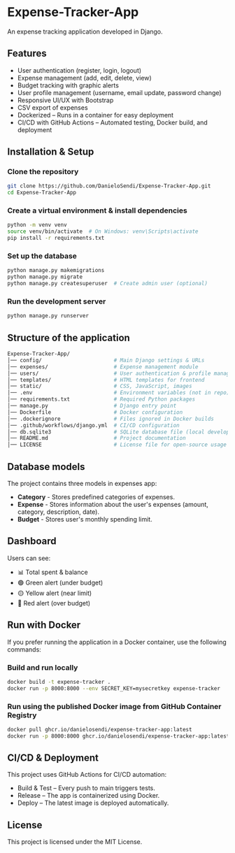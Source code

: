 # Expense-Tracker-App

An expense tracking application developed in Django.

## Features

- User authentication (register, login, logout)
- Expense management (add, edit, delete, view)
- Budget tracking with graphic alerts
- User profile management (username, email update, password change)
- Responsive UI/UX with Bootstrap
- CSV export of expenses
- Dockerized – Runs in a container for easy deployment
- CI/CD with GitHub Actions – Automated testing, Docker build, and deployment

## Installation & Setup

### Clone the repository

```bash
git clone https://github.com/DanieloSendi/Expense-Tracker-App.git
cd Expense-Tracker-App
```

### Create a virtual environment & install dependencies

```bash
python -m venv venv
source venv/bin/activate  # On Windows: venv\Scripts\activate
pip install -r requirements.txt
```

### Set up the database

```bash
python manage.py makemigrations
python manage.py migrate
python manage.py createsuperuser  # Create admin user (optional)
```

### Run the development server

```bash
python manage.py runserver
```

## Structure of the application

```bash
Expense-Tracker-App/
│── config/                       # Main Django settings & URLs
│── expenses/                     # Expense management module
│── users/                        # User authentication & profile management
│── templates/                    # HTML templates for frontend
│── static/                       # CSS, JavaScript, images
│── .env                          # Environment variables (not in repo)
│── requirements.txt              # Required Python packages
│── manage.py                     # Django entry point
│── Dockerfile                    # Docker configuration
│── .dockerignore                 # Files ignored in Docker builds
│── .github/workflows/django.yml  # CI/CD configuration
│── db.sqlite3                    # SQLite database file (local development)
│── README.md                     # Project documentation
│── LICENSE                       # License file for open-source usage
```

## Database models

The project contains three models in expenses app:

- **Category** - Stores predefined categories of expenses.
- **Expense** - Stores information about the user's expenses (amount, category, description, date).
- **Budget** - Stores user's monthly spending limit.

## Dashboard

Users can see:

- 📊 Total spent & balance
- 🟢 Green alert (under budget)
- 🟡 Yellow alert (near limit)
- 🔴 Red alert (over budget)

## Run with Docker

If you prefer running the application in a Docker container, use the following commands:

### Build and run locally

```bash
docker build -t expense-tracker .
docker run -p 8000:8000 --env SECRET_KEY=mysecretkey expense-tracker
```

### Run using the published Docker image from GitHub Container Registry

```bash
docker pull ghcr.io/danielosendi/expense-tracker-app:latest
docker run -p 8000:8000 ghcr.io/danielosendi/expense-tracker-app:latest
```

## CI/CD & Deployment

This project uses GitHub Actions for CI/CD automation:

- Build & Test – Every push to main triggers tests.
- Release – The app is containerized using Docker.
- Deploy – The latest image is deployed automatically.

## License

This project is licensed under the MIT License.